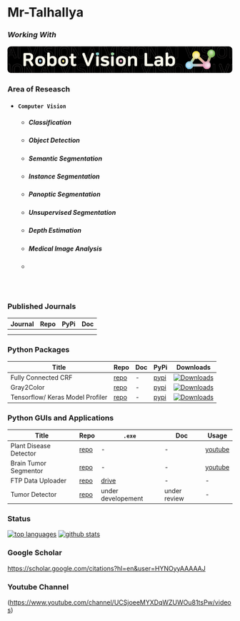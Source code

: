# Mr-TalhaIlya

### _Working With_  
![image](https://github.com/hololee/hololee/blob/main/%EC%9E%90%EC%82%B0%203_final.png?raw=true)  

### Area of Reseasch
- #### ```Computer Vision```   
  - ##### *Classification*
  - ##### *Object Detection*
  - ##### *Semantic Segmentation*
  - ##### *Instance Segmentation*
  - ##### *Panoptic Segmentation*
  - ##### *Unsupervised Segmentation*
  - ##### *Depth Estimation*
  - ##### *Medical Image Analysis*
  - 

<br/><br/> 
### Published Journals

|Journal|Repo|PyPi|Doc|
|---|---|---|---|
|   |   |   |   |  
|   |   |   |   | 

### Python Packages

|Title|Repo|Doc|PyPi|Downloads|
|---|---|---|---|---|
|Fully Connected CRF|[repo](https://github.com/Mr-TalhaIlyas/Conditional-Random-Fields-CRF)|-|[pypi](https://pypi.org/project/seg-crf/)| [![Downloads](https://pepy.tech/badge/seg-crf)](https://pepy.tech/project/seg-crf) |  
| Gray2Color |[repo](https://github.com/Mr-TalhaIlyas/Converting-Grayscale-Semantic-Masks-to-Color)  | - | [pypi](https://pypi.org/project/gray2color/)|[![Downloads](https://pepy.tech/badge/gray2color)](https://pepy.tech/project/gray2color) | 
|Tensorflow/ Keras Model Profiler|[repo](https://github.com/Mr-TalhaIlyas/Tensorflow-Keras-Model-Profiler)|-|[pypi](https://pypi.org/project/model-profiler)|[![Downloads](https://pepy.tech/badge/model-profiler)](https://pepy.tech/project/model-profiler)|

### Python GUIs and Applications

|Title|Repo|`.exe`|Doc|Usage|
|---|---|---|---|---|
|Plant Disease Detector|[repo](https://github.com/Mr-TalhaIlyas/Fornt-End-API-or-GUI-for-Computer-Vision-Projects)|-|-|[youtube](https://www.youtube.com/watch?v=C4xr9jICxwA)|
|Brain Tumor Segmentor|[repo](https://github.com/Mr-TalhaIlyas/Fornt-End-API-or-GUI-for-Computer-Vision-Projects)|-|-|[youtube](https://www.youtube.com/watch?v=wTOuYLGfusc)|
|FTP Data Uploader|[repo](https://github.com/Mr-TalhaIlyas/PlantsDataUploader)|[drive](https://drive.google.com/drive/u/1/folders/1PYbKXt1IecuZO_rHEOOolLGP_W7Y8WSM)|-|-|
|Tumor Detector|[repo]()|under developement|under review|-|

### Status
[![top languages](https://github-readme-stats.vercel.app/api/top-langs/?username=Mr-TalhaIlyas&theme=blue-white)](https://github.com/anuraghazra/github-readme-stats)
[![github stats](https://github-readme-stats.vercel.app/api?username=Mr-TalhaIlyas&theme=blue-white)](https://github.com/anuraghazra/github-readme-stats)

### Google Scholar

https://scholar.google.com/citations?hl=en&user=HYNOyyAAAAAJ

### Youtube Channel
(https://www.youtube.com/channel/UCSjoeeMYXDqWZUWOu81tsPw/videos)

